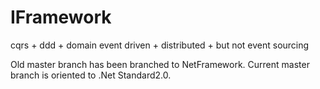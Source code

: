 IFramework
==========

cqrs + ddd + domain event driven + distributed + but not event sourcing

Old master branch has been branched to NetFramework. Current master branch is oriented to .Net Standard2.0.
